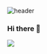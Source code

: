 ![header](https://capsule-render.vercel.app/api?type=venom&color=9FF781&height=400&section=header&text=Welcome%20to%20chaechae's%20GitHub&fontSize=40&animation=twinkling) 
### Hi there 👋
<a href="버튼을 눌렀을 때 이동할 링크" target="_blank"><img src="https://img.shields.io/badge/뱃지레이블-배경색?style=flat&logo=로고&logoColor=000000"/></a>
<!--
**chaeyeong222/chaeyeong222** is a ✨ _special_ ✨ repository because its `README.md` (this file) appears on your GitHub profile.

Here are some ideas to get you started:

- 🔭 I’m currently working on ...
- 🌱 I’m currently learning ...
- 👯 I’m looking to collaborate on ...
- 🤔 I’m looking for help with ...
- 💬 Ask me about ...
- 📫 How to reach me: ...
- 😄 Pronouns: ...
- ⚡ Fun fact: ...
-->
